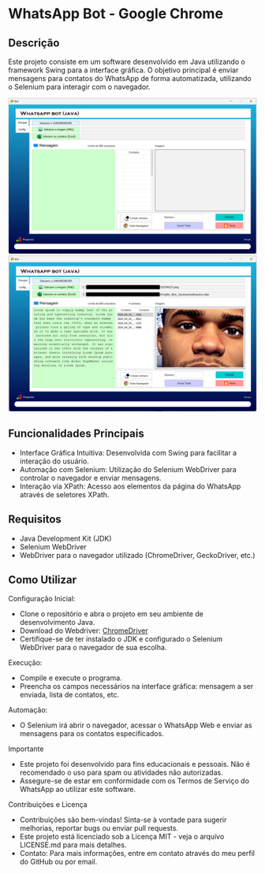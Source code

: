 # WhatsApp Bot - Google Chrome
## Descrição

<p>Este projeto consiste em um software desenvolvido em Java utilizando o framework Swing para a interface gráfica. O objetivo principal é enviar mensagens para contatos do WhatsApp de forma automatizada, utilizando o Selenium para interagir com o navegador.</p>

<img src="Foto_Inicial.png" alt="Foto inicial">
<img src="Foto_2.png" alt="Foto inicial" >

## Funcionalidades Principais
<ul>
  <li>Interface Gráfica Intuitiva: Desenvolvida com Swing para facilitar a interação do usuário.</li>
  <li>Automação com Selenium: Utilização do Selenium WebDriver para controlar o navegador e enviar mensagens.</li>
  <li>Interação via XPath: Acesso aos elementos da página do WhatsApp através de seletores XPath.</li>
</ul>

## Requisitos
<ul>
  <li>Java Development Kit (JDK)</li>
  <li>Selenium WebDriver</li>
  <li>WebDriver para o navegador utilizado (ChromeDriver, GeckoDriver, etc.)</li>
</ul>

## Como Utilizar
Configuração Inicial:
<ul>
  <li>Clone o repositório e abra o projeto em seu ambiente de desenvolvimento Java.</li>
  <li>Download do Webdriver: <a href="https://getwebdriver.com/">ChromeDriver</a></li>
  <li>Certifique-se de ter instalado o JDK e configurado o Selenium WebDriver para o navegador de sua escolha.</li>
</ul>

Execução:
  <ul>
    <li>Compile e execute o programa.</li>
    <li>Preencha os campos necessários na interface gráfica: mensagem a ser enviada, lista de contatos, etc.</li>
  </ul>

Automação:
<ul>
  <li>O Selenium irá abrir o navegador, acessar o WhatsApp Web e enviar as mensagens para os contatos especificados.</li>
</ul>

Importante
<ul>
  <li>Este projeto foi desenvolvido para fins educacionais e pessoais. Não é recomendado o uso para spam ou atividades não autorizadas.</li>
  <li>Assegure-se de estar em conformidade com os Termos de Serviço do WhatsApp ao utilizar este software.</li>
</ul>

Contribuições e Licença
<ul>
  <li>Contribuições são bem-vindas! Sinta-se à vontade para sugerir melhorias, reportar bugs ou enviar pull requests.</li>
  <li>Este projeto está licenciado sob a Licença MIT - veja o arquivo LICENSE.md para mais detalhes.</li>
  <li>Contato: Para mais informações, entre em contato através do meu perfil do GitHub ou por email.</li>
</ul>


